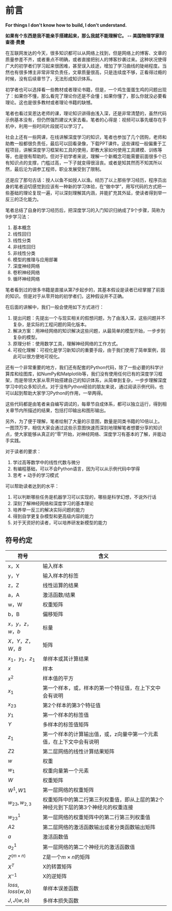 <!--Copyright © Microsoft Corporation. All rights reserved.
  适用于[License](https://github.com/Microsoft/ai-edu/blob/master/LICENSE.md)版权许可-->

# 前言

**For things I don't know how to build, I don't understand.**

**如果有个东西是我不能亲手搭建起来，那么我就不能理解它。 -- 美国物理学家理查德·费曼**

在互联网发达的今天，很多知识都可以从网络上找到，但是网络上的博客、文章的质量参差不齐，或者重点不明确，或者直接把别人的博客抄袭过来。这种状况使得广大的初学者们学习起来很困难，甚至误入歧途，增加了学习曲线的陡峭程度。当然也有很多博主非常非常负责任，文章质量很高，只是连续度不够，正看得过瘾的时候，没有后续章节了，无法形成知识体系。

初学者也可以选择看一些教材或者理论书籍，但是，一个鸡生蛋蛋生鸡的问题出现了：如果你不懂，那么看完了理论你还是不会懂；如果你懂了，那么你就没必要看理论。这也是很多教材或者理论书籍的缺憾。

笔者也看过吴恩达老师的课，理论知识讲得由浅入深，还是非常清楚的，虽然代码示例基本没有，但仍然强烈建议大家去看。笔者的心得是：视频可以事先缓存在手机中，利用一些时间片段就可以学习了。

社会上还有一些网课，在线讲解深度学习的知识，笔者也参加了几个团购，老师和助教一般都很负责任，最后可以回看录像，下载PPT课件。这些课程一般偏重于工程项目，讲解深度学习框架和工具的使用，即教大家如何使用工具建模、训练等等，也是很有帮助的。但对于初学者来说，理解一个新概念可能需要前面很多个已有知识点的支撑，门槛过高，一下子就变得很沮丧。或者是知其然而不知其所以然，最后沦为调参工程师，职业发展受到了限制。

还是应了那句古话：授人以鱼不如授人以渔。经历了以上那些学习经历，程序员出身的笔者迫切感觉到应该有一种新的学习体验，在“做中学”，用写代码的方式把一些基础的理论复现一遍，可以深刻理解其内涵，并能扩充其外延，使读者得到举一反三的泛化能力。

笔者总结了自身的学习经历后，把深度学习的入门知识归纳成了9个步骤，简称为9步学习法：

1. 基本概念
2. 线性回归
3. 线性分类
4. 非线性回归
5. 非线性分类
6. 模型的推理与应用部署
7. 深度神经网络
8. 卷积神经网络
9. 循环神经网络

笔者看到过的很多书籍是直接从第7步起步的，其基本假设是读者已经掌握了前面的知识。但是对于从零开始的初学者们，这种假设并不正确。

在后面的讲解中，我们一般会使用如下方式进行：

1. 提出问题：先提出一个与现实相关的假想问题，为了由浅入深，这些问题并不复杂，是实际的工程问题的简化版本。
2. 解决方案：用神经网络的知识解决这些问题，从最简单的模型开始，一步步到复杂的模型。
3. 原理分析：使用数学工具，理解神经网络的工作方式。
4. 可视化理解：可视化是学习新知识的重要手段，由于我们使用了简单案例，因此可以很方便地可视化。

还有一个非常重要的地方，我们还有配套的Python代码，除了一些必要的科学计算库和绘图库，如NumPy和Matplotlib等，我们没有使用任何已有的深度学习框架，而是带领大家从零开始搭建自己的知识体系，从简单到复杂，一步步理解深度学习中的众多知识点。对于没有Python经验的朋友来说，通过阅读示例代码，也可以起到帮助大家学习Python的作用，一举两得。

这些代码都是由笔者亲自编写调试的，每章节自成体系，都可以独立运行，得到相关章节内所描述的结果，包括打印输出和图形输出。

另外，为了便于理解，笔者绘制了大量的示意图，数量是同类书籍的10倍以上。一图顶万字，相信大家会通过这些示意图快速而深刻地理解笔者想要分享的知识点，使大家能够从真正的“零”开始，对神经网络、深度学习有基本的了解，并能动手实践。

对于读者的要求：

1. 学过高等数学中的线性代数与微分
2. 有编程基础，可以不会Python语言，因为可以从示例代码中学得
3. 思考 + 动手的学习模式

可以帮助读者达到的水平：

1. 可以判断哪些任务是机器学习可以实现的，哪些是科学幻想，不说外行话
2. 深刻了解神经网络和深度学习的基本理论
3. 培养举一反三的解决实际问题的能力
4. 得到自学更复杂模型和更高级内容的能力
5. 对于天资好的读者，可以培养研发新模型的能力


## 符号约定

|符号|含义|
|---|---|
|x，X|输入样本 |
|y，Y|输入样本的标签 |
|z，Z|线性运算的结果|
|a，A|激活函数/结果|
|w，W|权重矩阵|
|b，B|偏移矩阵|
|$x，y，z，w，b$|标量|
|$X，Y，Z，W，B$|矩阵|
|$x_1，y_1，z_1$|单样本或其计算结果|
|$x$|样本|
|$x^2$|样本值的平方|
|$x_1$|第一个样本，或，样本的第一个特征值，在上下文中会有说明|
|$x_{23}$|第2个样本的第3个特征值|
|$y_1$|第一个样本的标签值|
|$Y$|多样本的标签值矩阵|
|$z_1$|第一个样本的计算输出值，或，z向量中第一个元素值，在上下文中会有说明|
|$Z2$|第二层网络的线性计算结果矩阵|
|$w$|权重|
|$w_1$|权重向量第一个元素|
|$W$|权重矩阵|
|$W^1, W1$|第一层网络的权重矩阵|
|$w_{23},w_{2,3}$|权重矩阵中的第二行第三列权重值，即从上层的第2个神经元到下层的第3个神经元的权重连接|
|$w^1_{23}$|第一层网络的权重矩阵中的第二行第三列权重值|
|$A2$|第二层网络的激活函数输出或者分类函数输出矩阵|
|$a$|激活函数值|
|$a^1_2$|第一层网络的第二个神经元的激活函数值|
|$Z^{(m \times n)}$|Z是一个$m \times n$的矩阵|
|$X^T$|X的转置矩阵|
|$X^{-1}$|X的逆矩阵|
|$loss,loss(w,b)$|单样本误差函数|
|$J, J(w,b)$|多样本损失函数|
